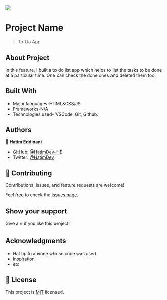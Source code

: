 ![](https://img.shields.io/badge/Microverse-blueviolet)

# Project Name

> To-Do App

## About Project

In this feature, I built a to do list app which helps to list the tasks to be done at a particular time. One can check the done ones and deleted them too.

## Built With

- Major languages-HTML&CSS/JS
- Frameworks-N/A
- Technologies used- VSCode, Git, Github.

## Authors

👤 **Hatim Eddinani**

- GitHub: [@HatimDev-HE](https://github.com/githubhandle)
- Twitter: [@HatimDev](https://twitter.com/twitterhandle)

## 🤝 Contributing

Contributions, issues, and feature requests are welcome!

Feel free to check the [issues page](../../issues/).

## Show your support

Give a ⭐️ if you like this project!

## Acknowledgments

- Hat tip to anyone whose code was used
- Inspiration
- etc

## 📝 License

This project is [MIT](./MIT.md) licensed.
